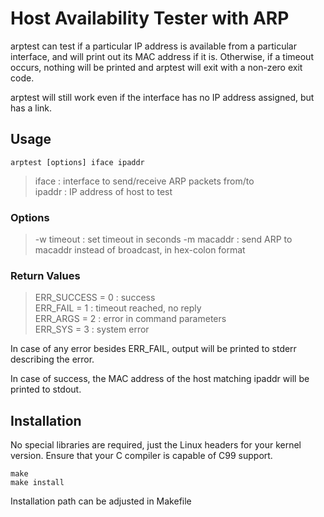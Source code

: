 Host Availability Tester with ARP
=================================

arptest can test if a particular IP address is available from a particular
interface, and will print out its MAC address if it is. Otherwise, if a timeout
occurs, nothing will be printed and arptest will exit with a non-zero exit code.

arptest will still work even if the interface has no IP address assigned, but
has a link.

Usage
-----

	arptest [options] iface ipaddr

> iface  : interface to send/receive ARP packets from/to  
> ipaddr : IP address of host to test  

### Options

> -w timeout : set timeout in seconds
> -m macaddr : send ARP to macaddr instead of broadcast, in hex-colon format

### Return Values

> ERR_SUCCESS = 0 : success  
> ERR_FAIL    = 1 : timeout reached, no reply  
> ERR_ARGS    = 2 : error in command parameters  
> ERR_SYS     = 3 : system error  

In case of any error besides ERR_FAIL, output will be printed to stderr
describing the error.

In case of success, the MAC address of the host matching ipaddr will be printed
to stdout.

Installation
------------

No special libraries are required, just the Linux headers for your kernel
version. Ensure that your C compiler is capable of C99 support.

    make
    make install

Installation path can be adjusted in Makefile
